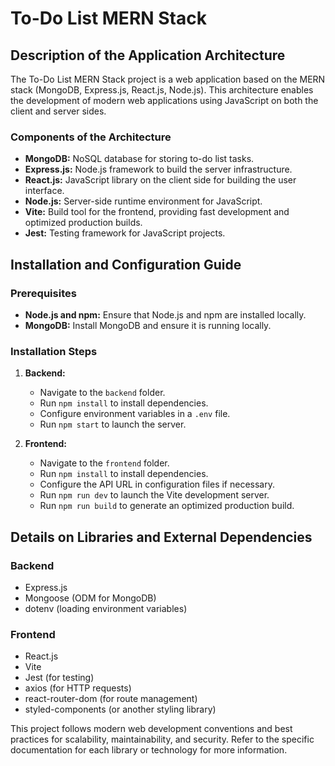 # To-Do List MERN Stack

## Description of the Application Architecture

The To-Do List MERN Stack project is a web application based on the MERN stack (MongoDB, Express.js, React.js, Node.js). This architecture enables the development of modern web applications using JavaScript on both the client and server sides.

### Components of the Architecture

- **MongoDB:** NoSQL database for storing to-do list tasks.
- **Express.js:** Node.js framework to build the server infrastructure.
- **React.js:** JavaScript library on the client side for building the user interface.
- **Node.js:** Server-side runtime environment for JavaScript.
- **Vite:** Build tool for the frontend, providing fast development and optimized production builds.
- **Jest:** Testing framework for JavaScript projects.

## Installation and Configuration Guide

### Prerequisites

- **Node.js and npm:** Ensure that Node.js and npm are installed locally.
- **MongoDB:** Install MongoDB and ensure it is running locally.

### Installation Steps

1. **Backend:**
   - Navigate to the `backend` folder.
   - Run `npm install` to install dependencies.
   - Configure environment variables in a `.env` file.
   - Run `npm start` to launch the server.

2. **Frontend:**
   - Navigate to the `frontend` folder.
   - Run `npm install` to install dependencies.
   - Configure the API URL in configuration files if necessary.
   - Run `npm run dev` to launch the Vite development server.
   - Run `npm run build` to generate an optimized production build.

## Details on Libraries and External Dependencies

### Backend

- Express.js
- Mongoose (ODM for MongoDB)
- dotenv (loading environment variables)

### Frontend

- React.js
- Vite
- Jest (for testing)
- axios (for HTTP requests)
- react-router-dom (for route management)
- styled-components (or another styling library)

This project follows modern web development conventions and best practices for scalability, maintainability, and security. Refer to the specific documentation for each library or technology for more information.
